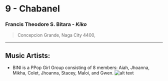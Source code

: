 # 9 - Chabanel

### Francis Theodore S. Bitara - *Kiko*
> Concepcion Grande, Naga City 4400, 
---
## Music Artists:
- BINI is a PPop Girl Group consisting of 8 members: Aiah, Jhoanna, Mikha, Colet, Jhoanna, Stacey, Maloi, and Gwen.
![alt text](https://github.com/user-attachments/assets/8c969af9-3707-422b-9d81-4af08d3c2b3f)

